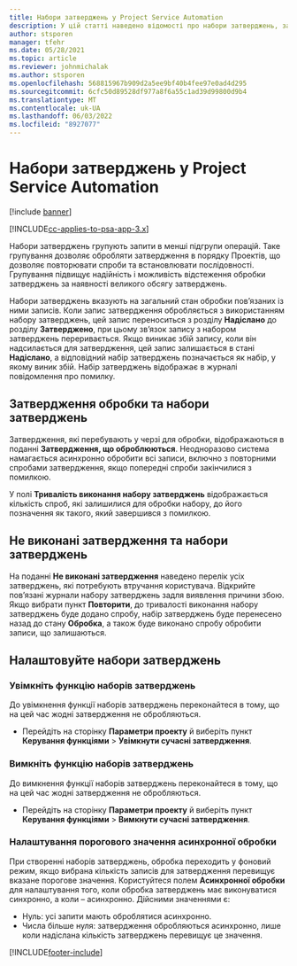 ```yaml
---
title: Набори затверджень у Project Service Automation
description: У цій статті наведено відомості про набори затверджень, запити та підгрупи цих операцій.
author: stsporen
manager: tfehr
ms.date: 05/28/2021
ms.topic: article
ms.reviewer: johnmichalak
ms.author: stsporen
ms.openlocfilehash: 568815967b909d2a5ee9bf40b4fee97e0ad4d295
ms.sourcegitcommit: 6cfc50d89528df977a8f6a55c1ad39d99800d9b4
ms.translationtype: MT
ms.contentlocale: uk-UA
ms.lasthandoff: 06/03/2022
ms.locfileid: "8927077"
---
```

# <a name="approval-sets-in-project-service-automation"></a>Набори затверджень у Project Service Automation

[!include [banner](../includes/psa-now-project-operations.md)]

[!INCLUDE[cc-applies-to-psa-app-3.x](../includes/cc-applies-to-psa-app-3x.md)]

Набори затверджень групують запити в менші підгрупи операцій. Таке групування дозволяє обробляти затвердження в порядку Проектів, що дозволяє повторювати спроби та встановлювати послідовності. Групування підвищує надійність і можливість відстеження обробки затверджень за наявності великого обсягу затверджень.

Набори затверджень вказують на загальний стан обробки пов’язаних із ними записів. Коли запис затвердження обробляється з використанням набору затверджень, цей запис переноситься з розділу **Надіслано** до розділу **Затверджено**, при цьому зв’язок запису з набором затверджень переривається. Якщо виникає збій запису, коли він надсилається для затвердження, цей запис залишається в стані **Надіслано**, а відповідний набір затверджень позначається як набір, у якому виник збій. Набір затверджень відображає в журналі повідомлення про помилку.

## <a name="processing-approvals-and-approval-sets"></a>Затвердження обробки та набори затверджень
Затвердження, які перебувають у черзі для обробки, відображаються в поданні **Затвердження, що оброблюються**. Неодноразово система намагається асинхронно обробити всі записи, включно з повторними спробами затвердження, якщо попередні спроби закінчилися з помилкою.

У полі **Тривалість виконання набору затверджень** відображається кількість спроб, які залишилися для обробки набору, до його позначення як такого, який завершився з помилкою.

## <a name="failed-approvals-and-approval-sets"></a>Не виконані затвердження та набори затверджень
На поданні **Не виконані затвердження** наведено перелік усіх затверджень, які потребують втручання користувача. Відкрийте пов’язані журнали набору затверджень задля виявлення причини збою.
Якщо вибрати пункт **Повторити**, до тривалості виконання набору затверджень буде додано спробу, набір затверджень буде перенесено назад до стану **Обробка**, а також буде виконано спробу обробити записи, що залишаються.

## <a name="configure-approval-sets"></a>Налаштовуйте набори затверджень

###  <a name="enable-the-approval-sets-feature"></a>Увімкніть функцію наборів затверджень
До увімкнення функції наборів затверджень переконайтеся в тому, що на цей час жодні затвердження не обробляються.

- Перейдіть на сторінку **Параметри проекту** й виберіть пункт **Керування функціями** > **Увімкнути сучасні затвердження**.

### <a name="turn-off-the-approval-sets-feature"></a>Вимкніть функцію наборів затверджень
До вимкнення функції наборів затверджень переконайтеся в тому, що на цей час жодні затвердження не обробляються.

- Перейдіть на сторінку **Параметри проекту** й виберіть пункт **Керування функціями** > **Вимкнути сучасні затвердження**.

### <a name="configuring-the-asynchronous-threshold"></a>Налаштування порогового значення асинхронної обробки 
При створенні наборів затверджень, обробка переходить у фоновий режим, якщо вибрана кількість записів для затвердження перевищує вказане порогове значення. Користуйтеся полем **Асинхронної обробки** для налаштування того, коли обробка затверджень має виконуватися синхронно, а коли – асинхронно.
Дійсними значеннями є:

  - Нуль: усі запити мають оброблятися асинхронно. 
  - Числа більше нуля: затвердження обробляються асинхронно, лише коли надіслана кількість затверджень перевищує це значення.

[!INCLUDE[footer-include](../includes/footer-banner.md)]
